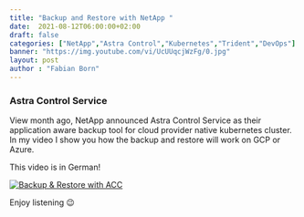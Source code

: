 ```yaml
---
title: "Backup and Restore with NetApp "
date:  2021-08-12T06:00:00+02:00
draft: false
categories: ["NetApp","Astra Control","Kubernetes","Trident","DevOps"]
banner: "https://img.youtube.com/vi/UcUUqcjWzFg/0.jpg"
layout: post
author : "Fabian Born"
---
```

### Astra Control Service
View month ago, NetApp announced Astra Control Service as their application aware backup tool for cloud provider native kubernetes cluster. In my video I show you how the backup and restore will work on GCP or Azure.

This video is in German!

[![Backup & Restore with ACC](https://img.youtube.com/vi/UcUUqcjWzFg/0.jpg)](https://www.youtube.com/watch?v=UcUUqcjWzFg) 

Enjoy listening 😉

 
